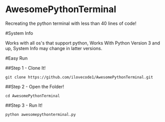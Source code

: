 # AwesomePythonTerminal

Recreating the python terminal with less than 40 lines of code!

#System Info

Works with all os's that support python,
Works With Python Version 3 and up,
System Info may change in latter versions.

#Easy Run

##Step 1 - Clone It!

`
git clone https://github.com/ilovecode1/AwesomePythonTerminal.git
`

##Step 2 - Open the Folder!

`
cd AwesomePythonTerminal
`

##Step 3 - Run It!

`
python awesomepythonterminal.py
`
